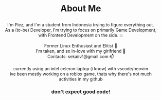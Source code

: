 # <p align="center">About Me</p>
<p align="center">
  I'm Piez, and I'm a student from Indonesia trying to figure everything out.<br>
  As a (to-be) Developer, I'm trying to focus on primarily Game Development, with Frontend Development on the side. 💥<br>
  <br>
  Former Linux Enthusiast and Elitist 🐧<br>
  I'm taken, and so in-love with my girlfriend 🤍<br>
  Contacts: sekaiiv1@gmail.com 📫<br>
  <br>
  currently using an intel celeron laptop (i know) with vscode/neovim<br>
  ive been mostly working on a roblox game, thats why there's not much activities in my github<br>
  <h3 align="center">don't expect good code!</h2><br>
</p>
